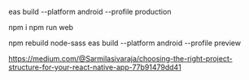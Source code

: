 eas build --platform android --profile production

npm i
npm run web


npm rebuild node-sass
eas build --platform android --profile preview

https://medium.com/@Sarmilasivaraja/choosing-the-right-project-structure-for-your-react-native-app-77b91479dd41